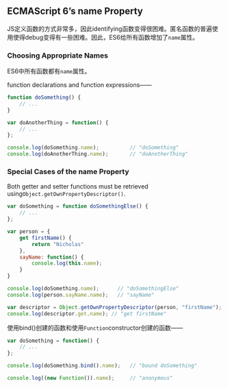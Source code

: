 ## ECMAScript 6’s name Property

JS定义函数的方式非常多，因此identifying函数变得很困难。匿名函数的普遍使用使得debug变得有一些困难。因此，ES6给所有函数增加了`name`属性。

### Choosing Appropriate Names

ES6中所有函数都有`name`属性。

function declarations and function expressions——

```js
function doSomething() {
    // ...
}

var doAnotherThing = function() {
    // ...
};

console.log(doSomething.name);          // "doSomething"
console.log(doAnotherThing.name);       // "doAnotherThing"
```

### Special Cases of the name Property

Both getter and setter functions must be retrieved using`Object.getOwnPropertyDescriptor()`.

```js
var doSomething = function doSomethingElse() {
    // ...
};

var person = {
    get firstName() {
        return "Nicholas"
    },
    sayName: function() {
        console.log(this.name);
    }
}

console.log(doSomething.name);      // "doSomethingElse"
console.log(person.sayName.name);   // "sayName"

var descriptor = Object.getOwnPropertyDescriptor(person, "firstName");
console.log(descriptor.get.name); // "get firstName"
```

使用bind\(\)创建的函数和使用`Function`constructor创建的函数——

```js
var doSomething = function() {
    // ...
};

console.log(doSomething.bind().name);   // "bound doSomething"

console.log((new Function()).name);     // "anonymous"
```



